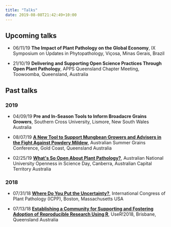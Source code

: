 ```yaml
---
title: "Talks"
date: 2019-08-08T21:42:49+10:00
---
```


## Upcoming talks

* 06/11/19 **The Impact of Plant Pathology on the Global Economy**, IX Symposium on Updates in Phytopathology, Viçosa, Minas Gerais, Brazil

* 21/10/19 **Delivering and Supporting Open Science Practices Through Open Plant Pathology**, APPS Queensland Chapter Meeting, Toowoomba, Queensland, Australia

## Past talks

### 2019
  
 * 04/09/19 **Pre and In-Season Tools to Inform Broadacre Grains Growers**, Southern Cross University, Lismore, New South Wales Australia

 * 08/07/19 **[A New Tool to Support Mungbean Growers and Advisers in the Fight Against Powdery Mildew](https://speakerdeck.com/adamhsparks/a-new-tool-to-support-mungbean-growers-and-advisers-in-the-fight-against-powdery-mildew)**, Australian Summer Grains Conference, Gold Coast, Queensland Australia
 
 * 02/25/19 **[What's So Open About Plant Pathology?](https://speakerdeck.com/adamhsparks/whats-so-open-about-plant-pathology)**, Australian National University Openness in Science Day, Canberra, Australian Capital Territory Australia

### 2018

* 07/31/18 **[Where Do You Put the Uncertainty?](https://speakerdeck.com/adamhsparks/upscaling-models-downscaling-data-or-the-right-model-for-the-right-scale-of-application)**, International Congress of Plant Pathology (ICPP), Boston, Massachusetts USA

* 07/13/18 **[Establishing a Community for Supporting and Fostering Adoption of Reproducible Research Using R](https://speakerdeck.com/adamhsparks/establishing-a-community-for-supporting-and-fostering-adoption-of-reproducible-research-using-r)**, UseR!2018, Brisbane, Queensland Australia
